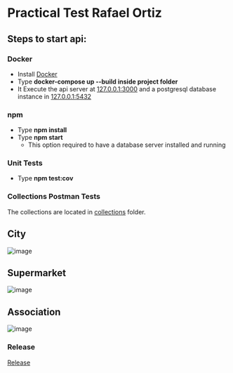 # Practical Test Rafael Ortiz

## Steps to start api:

### Docker

- Install [Docker](https://www.docker.com/)
- Type **docker-compose up --build inside project folder**
- It Execute the api server at [127.0.0.1:3000](127.0.0.1:3000) and a postgresql database instance in [127.0.0.1:5432](127.0.0.1:5432)

### npm

- Type **npm install**
- Type **npm start**
  - This option required to have a database server installed and running

### Unit Tests

- Type **npm test:cov**

### Collections Postman Tests
The collections are located in [collections](https://github.com/RafaelOrtiz06/api-practical-test/tree/main/collections) folder.

City
---
![image](https://github.com/RafaelOrtiz06/api-practical-test/assets/98363516/4f2b29b8-0fbf-4b79-ace5-63b53e51c8a0)

Supermarket
---
![image](https://github.com/RafaelOrtiz06/api-practical-test/assets/98363516/d783555d-0287-4fb2-b929-ab0b3602b61a)

Association
---
![image](https://github.com/RafaelOrtiz06/api-practical-test/assets/98363516/06f0ba75-e91d-411e-9ee0-bd0c7492ba3f)


### Release
[Release](https://github.com/RafaelOrtiz06/api-practical-test/releases/tag/practical-test)
